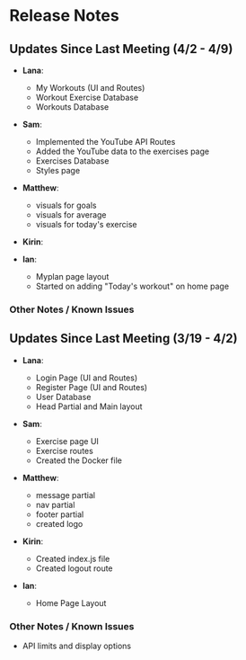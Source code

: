 # Release Notes

## Updates Since Last Meeting (4/2 - 4/9)

- **Lana**:

  - My Workouts (UI and Routes)
  - Workout Exercise Database
  - Workouts Database

- **Sam**:

  - Implemented the YouTube API Routes 
  - Added the YouTube data to the exercises page
  - Exercises Database
  - Styles page
    
- **Matthew**:

  - visuals for goals
  - visuals for average
  - visuals for today's exercise
  
- **Kirin**:
- **Ian**:

  - Myplan page layout
  - Started on adding "Today's workout" on home page

### Other Notes / Known Issues


## Updates Since Last Meeting (3/19 - 4/2)

- **Lana**:

  - Login Page (UI and Routes)
  - Register Page (UI and Routes)
  - User Database
  - Head Partial and Main layout

- **Sam**:

  - Exercise page UI
  - Exercise routes
  - Created the Docker file

- **Matthew**:

  - message partial
  - nav partial
  - footer partial
  - created logo

- **Kirin**:

  - Created index.js file
  - Created logout route

- **Ian**:
  - Home Page Layout

### Other Notes / Known Issues

- API limits and display options
